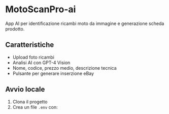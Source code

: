 # MotoScanPro-ai

App AI per identificazione ricambi moto da immagine e generazione scheda prodotto.

## Caratteristiche
- Upload foto ricambi
- Analisi AI con GPT-4 Vision
- Nome, codice, prezzo medio, descrizione tecnica
- Pulsante per generare inserzione eBay

## Avvio locale
1. Clona il progetto
2. Crea un file `.env` con:
